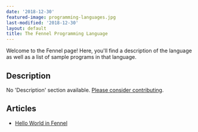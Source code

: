 ```yaml
---
date: '2018-12-30'
featured-image: programming-languages.jpg
last-modified: '2018-12-30'
layout: default
title: The Fennel Programming Language
---
```


Welcome to the Fennel page! Here, you'll find a description of the language as well as a list of sample programs in that language.

## Description

No 'Description' section available. [Please consider contributing](https://github.com/TheRenegadeCoder/sample-programs-website).

## Articles

- [Hello World in Fennel](https://sampleprograms.io/projects/hello-world/fennel)